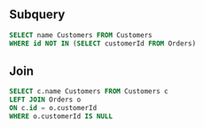## Subquery
```sql
SELECT name Customers FROM Customers
WHERE id NOT IN (SELECT customerId FROM Orders)
```

## Join
```sql
SELECT c.name Customers FROM Customers c
LEFT JOIN Orders o
ON c.id = o.customerId
WHERE o.customerId IS NULL
```
